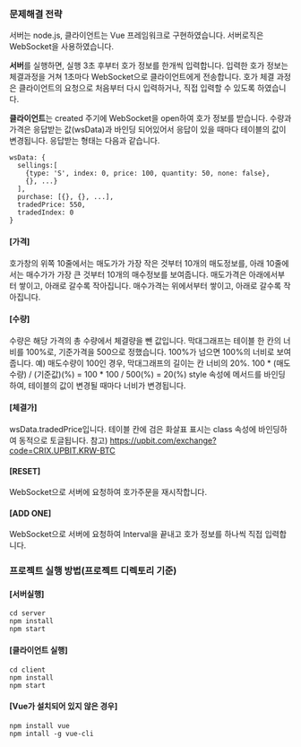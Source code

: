### 문제해결 전략
서버는 node.js, 클라이언트는 Vue 프레임워크로 구현하였습니다.
서버로직은 WebSocket을 사용하였습니다.

**서버**를 실행하면, 실행 3초 후부터 호가 정보를 한개씩 입력합니다.
입력한 호가 정보는 체결과정을 거쳐 1초마다 WebSocket으로 클라이언트에게 전송합니다.
호가 체결 과정은 클라이언트의 요청으로 처음부터 다시 입력하거나, 직접 입력할 수 있도록 하였습니다.

**클라이언트**는 created 주기에 WebSocket을 open하여 호가 정보를 받습니다.
수량과 가격은 응답받는 값(wsData)과 바인딩 되어있어서 응답이 있을 때마다 테이블의 값이 변경됩니다.
응답받는 형태는 다음과 같습니다.
```
wsData: {
  sellings:[
    {type: 'S', index: 0, price: 100, quantity: 50, none: false},
    {}, ...}
  ],
  purchase: [{}, {}, ...],
  tradedPrice: 550,
  tradedIndex: 0
}
```

#### [가격]
호가창의 위쪽 10줄에서는 매도가가 가장 작은 것부터 10개의 매도정보를,
아래 10줄에서는 매수가가 가장 큰 것부터 10개의 매수정보를 보여줍니다.
매도가격은 아래에서부터 쌓이고, 아래로 갈수록 작아집니다.
매수가격는 위에서부터 쌓이고, 아래로 갈수록 작아집니다.

#### [수량]
수량은 해당 가격의 총 수량에서 체결량을 뺀 값입니다.
막대그래프는 테이블 한 칸의 너비를 100%로, 기준가격을 500으로 정했습니다.
100%가 넘으면 100%의 너비로 보여줍니다.
예) 매도수량이 100인 경우, 막대그래프의 길이는 칸 너비의 20%.
    100 * (매도수량) / (기준값)(%) = 100 * 100 / 500(%) = 20(%)
style 속성에 메서드를 바인딩하여, 테이블의 값이 변경될 때마다 너비가 변경됩니다.

#### [체결가]
wsData.tradedPrice입니다.
테이블 칸에 검은 화살표 표시는 class 속성에 바인딩하여 동적으로 토글됩니다.
참고) https://upbit.com/exchange?code=CRIX.UPBIT.KRW-BTC

#### [RESET]
WebSocket으로 서버에 요청하여 호가주문을 재시작합니다.

#### [ADD ONE]
WebSocket으로 서버에 요청하여 Interval을 끝내고 호가 정보를 하나씩 직접 입력합니다.



### 프로젝트 실행 방법(프로젝트 디렉토리 기준)
#### [서버실행]
```
cd server
npm install
npm start
```

#### [클라이언트 실행]
```
cd client
npm install
npm start
```

#### [Vue가 설치되어 있지 않은 경우]
```
npm install vue
npm intall -g vue-cli
```

